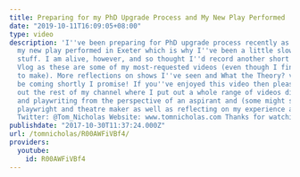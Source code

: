 ```yaml
---
title: Preparing for my PhD Upgrade Process and My New Play Performed | PhD Vlog
date: "2019-10-11T16:09:05+08:00"
type: video
description: 'I''ve been preparing for PhD upgrade process recently as well as having
  my new play performed in Exeter which is why I''ve been a little slow at uploading
  stuff. I am alive, however, and so thought I''d record another short PhD Student
  Vlog as these are some of my most-requested videos (even though I find them super-cringe
  to make). More reflections on shows I''ve seen and What the Theory? videos will
  be coming shortly I promise! If you''ve enjoyed this video then please do check
  out the rest of my channel where I put out a whole range of videos discussing theatre
  and playwriting from the perspective of an aspirant and (some might say) emerging
  playwright and theatre maker as well as reflecting on my experience as a PhD Student.
  Twitter: @Tom_Nicholas Website: www.tomnicholas.com Thanks for watching!'
publishdate: "2017-10-30T11:37:24.000Z"
url: /tomnicholas/R00AWFiVBf4/
providers:
  youtube:
    id: R00AWFiVBf4
---
```

